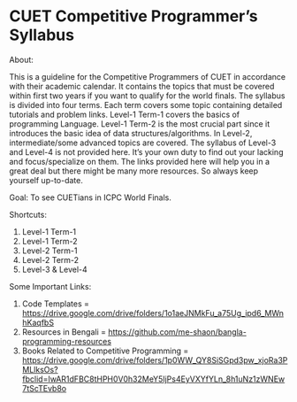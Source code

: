 # CUET Competitive Programmer’s Syllabus

About:

This is a guideline for the Competitive Programmers of CUET in accordance with their academic calendar. It contains the topics that must be covered within first two years if you want to qualify for the world finals. The syllabus is divided into four terms. Each term covers some topic containing detailed tutorials and problem links. Level-1 Term-1 covers the basics of programming Language. Level-1 Term-2 is the most crucial part since it introduces the basic idea of data structures/algorithms. In Level-2, intermediate/some advanced topics are covered. The syllabus of Level-3 and Level-4 is not provided here. It’s your own duty to find out your lacking and focus/specialize on them. The links provided here will help you in a great deal but there might be many more resources. So always keep yourself up-to-date.

Goal:
To see CUETians in ICPC World Finals.

Shortcuts:
1. Level-1 Term-1
2. Level-1 Term-2
3. Level-2 Term-1
4. Level-2 Term-2
5. Level-3 & Level-4

Some Important Links:
1. Code Templates = https://drive.google.com/drive/folders/1o1aeJNMkFu_a75Ug_ipd6_MWnhKaqfbS
2. Resources in Bengali = https://github.com/me-shaon/bangla-programming-resources
3. Books Related to Competitive Programming = https://drive.google.com/drive/folders/1p0WW_QY8SiSGpd3pw_xjoRa3PMLlksOs?fbclid=IwAR1dFBC8tHPH0V0h32MeY5IjPs4EyVXYfYLn_8h1uNz1zWNEw7tScTEvb8o
